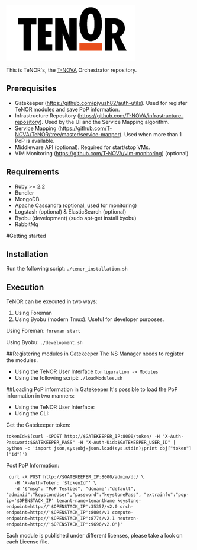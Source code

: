 <img src="./tenor_logo.png" height=150 />

This is TeNOR's, the [T-NOVA](http://www.t-nova.eu) Orchestrator repository.

## Prerequisites
- Gatekeeper (https://github.com/piyush82/auth-utils). Used for register TeNOR modules and save PoP information.
- Infrastructure Repository (https://github.com/T-NOVA/infrastructure-repository). Used by the UI and the Service Mapping algorithm.
- Service Mapping (https://github.com/T-NOVA/TeNOR/tree/master/service-mapper). Used when more than 1 PoP is available.
- Middleware API (optional). Required for start/stop VMs.
- VIM Monitoring (https://github.com/T-NOVA/vim-monitoring) (optional)

## Requirements
- Ruby >= 2.2
- Bundler
- MongoDB
- Apache Cassandra (optional, used for monitoring)
- Logstash (optional) & ElasticSearch (optional)
- Byobu (development) (sudo apt-get install byobu)
- RabbitMq

#Getting started
## Installation

Run the following script:
`./tenor_installation.sh`

## Execution

TeNOR can be executed in two ways:
1. Using Foreman
2. Using Byobu (modern Tmux). Useful for developer purposes.

Using Foreman:
`foreman start`

Using Byobu:
`./development.sh`

##Registering modules in Gatekeeper
The NS Manager needs to register the modules.

 - Using the TeNOR User Interface
 `Configuration -> Modules`
 -  Using the following script:
 `./loadModules.sh`

##Loading PoP information in Gatekeeper
It's possible to load the PoP information in two manners:

 - Using the TeNOR User Interface:
 - Using the CLI:

Get the Gatekeeper token:

```
tokenId=$(curl -XPOST http://$GATEKEEPER_IP:8000/token/ -H "X-Auth-Password:$GATEKEEPER_PASS" -H "X-Auth-Uid:$GATEKEEPER_USER_ID" | python -c 'import json,sys;obj=json.load(sys.stdin);print obj["token"]["id"]')
```

Post PoP Information:
```
 curl -X POST http://$GATEKEEPER_IP:8000/admin/dc/ \
   -H 'X-Auth-Token: '$tokenId'' \
   -d '{"msg": "PoP Testbed", "dcname":"default", "adminid":"keystoneUser","password":"keystonePass", "extrainfo":"pop-ip='$OPENSTACK_IP' tenant-name=tenantName keystone-endpoint=http://'$OPENSTACK_IP':35357/v2.0 orch-endpoint=http://'$OPENSTACK_IP':8004/v1 compute-endpoint=http://'$OPENSTACK_IP':8774/v2.1 neutron-endpoint=http://'$OPENSTACK_IP':9696/v2.0"}'
```

Each module is published under different licenses, please take a look on each License file.
